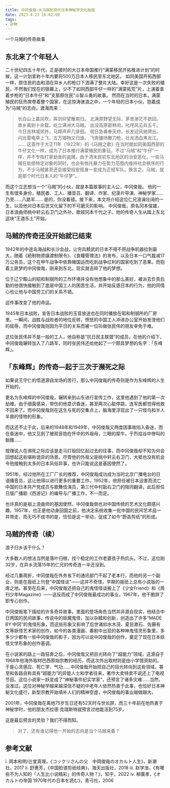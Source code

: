 ```yaml
---
title: 中冈俊哉-从马贼到现代日本神秘学文化始祖
date: 2023-4-23 16:02:00
tags: 
- 杂物
---
```

一个马贼的传奇故事
<!-- more -->
## 东北来了个年轻人
二十世纪四五十年代，正是彼时的大日本帝国推行“满蒙移民开拓推进计划”的时候，这一计划宣称十年内要将500万日本人移民至东北地区。
如同美国开拓西部一样，原住民的血和泪在异乡人的枪口下洒满了整片大陆。幸好这是一次失败的殖民，不然我们现在的银幕上，少不了如同西部牛仔一样的“满蒙拓荒”片，上演着拿着步枪的“日本牛仔”和“支那原住民”斗智斗勇的故事。
然而在当时的日本，满蒙殖民的狂热席卷着整个国家，在这惊涛骇浪之中，一个年轻的日本小伙，抱着成为“马贼”的志向，渡海而来：

> 长白山上晨风吹，挥剑仰望雁南归。
> 北满原野望无际，茅舍渺茫不欲回。
> 故乡离别十余载，屹立满洲大马贼。
> 出没高原密林间，叱咤风云兵五千。
> 今日吉林城郊外，马蹄声声几徘徊。
> 明日急袭奉天府，长发迎风驰骋出。
> 闪光雷电草上飞，五万猎物又归谁。
> 飞奔疆场舞刀枪，壮龙洒血黑龙江。
> ……
这首作于大正11年（1922年）的《马贼之歌》在当时就如同美国西部的牛仔文化一样，成为了日本推行满蒙殖民的象征。不过“马贼”和“牛仔”一样，并不专指打家劫舍的盗贼，由于清末民初东北地区的治安恶化，一些马贼在劫掠特定对象的同时，也会有依托暴力在势力范围内维持社会秩序的行为，不少马贼甚至还会接受招安摇身一变成为正规军队。换言之，马贼，就是那个时代日本人的“牛仔梦”。
 
而这个立志想当一个“马贼”的小伙，就是本篇故事的主人公，中冈俊哉。 他的一生有很多身份，殖民者、工人、播音员、翻译、作家、纪录片导演、神秘学家……乃至……八路军…… 是的，你没看错。接下来，本文将介绍这位仁兄波澜壮阔的一生，以及他对日本后世文化留下的不可磨灭的影响。
中冈俊哉，原名冈本俊雄，日本浪曲师桃中轩云右卫门之外孙，歌妓冈本千代之子。他的传奇人生从踏上东北这块“王道乐土”开始。

## 马贼的传奇还没开始就已结束
1942年的中途岛海战和长沙会战，让穷兵黩武的日本不得不把战争机器拉到最大，随着《統制物資譲渡制限令》、《食糧管理法》的发布，以及日本一口气裁减17万公务员，这个在甲午战争中依靠赌国运而吃到战争红利的国家吃到了恶果。而抱着土匪梦的中冈俊哉，刚来到东北，现实就击碎了他的梦想。

位于辽宁鞍山的昭和制钢所的工作环境并没有他想象中的那么美好，被派去负责后勤的他很快接触到了底层中国工人的困苦生活，并开始反感日本的行为，他的同情心也让他与中国劳工们的关系不错。

这件事改变了他的命运。

1945年日本战败，宣告日本战败的玉音放送也在同时播放在昭和制钢所的厂房里。一瞬间，战胜与战败者的地位反转，愤怒的中国工人冲进办公室开始发泄他们的屈辱，而中冈俊哉则因为平日的关系而被一位叫做张民伟的朋友幸免于难。

这位张民伟并不是一般的工人，他自称是“抗日民主联盟”的成员，在他的介绍下，中冈俊哉辗转加入了八路军，同时张民伟还给他起了一个颇具梦想的名字：「东峰辉」。

## 「东峰辉」的传奇—起于三次于濒死之际
如果说王守仁的悟道源自龙场的苦行，那么中冈俊哉的传奇则是作为东峰辉的人生开始的。

更名为东峰辉的中冈俊哉，辗转来到山东进行宣传工作，这里他遇到了他的第一次劫难。由于细菌感染，带伤的他意识昏迷，甚至两次心脏停跳，连军医都觉得他救不回来了。而中冈俊哉则在这生与死的交集点上，脑海里浮现出了一只怪鸟和半人半兽的怪物的形象。

而这还不止于此，后来的1948年和1949年，中冈俊哉又两度因事故陷入昏迷，而在昏迷中，他又见到了被观音抱在怀中的外祖母，三眼的犀牛，于烈焰谷中惨叫的骷髅……

按理说人在濒死之际应该是走马灯般回忆起过去的往事，而中冈俊哉却不知为何会回想起这些堪称诡异的场景。尽管他的外祖父是桃中轩云右卫门，大抵也没有机会令他接触到太多的日本风俗异事，也许只能说这是基因使然了。

1951年，经过他所在工厂厂长的推荐，中冈俊哉成功成为当时北京广播电台的日语播音员，这让他得以进行更多的重要工作。1952年，他担任被日本迫害而流亡中国的日本共产党成员与歌舞伎演员，第三代中村翫右卫门的陪同翻译。此后担任日版广播剧《西游记》的编导与广播工作，不一而足。

也许真的是祖上浪曲师的基因使然，中冈俊哉倒也对中国传统的艺术文化颇感兴趣，1957年，也正是他动身回国之前，他决定系统收集一批中国的民间艺术品一并带走，而无巧不成书的是，恰恰是这一举动，促成了如今“蔚县剪纸”的形成。

## 马贼的传奇（续）
浪子归乡该干什么？

大多数人的想法当然是落叶归根，找个稳定的工作老婆孩子热炕头。不过，这位刚32岁，在异乡流落15年的仁兄的传奇连一半还没到。

经过几番周折，中冈俊哉在外务省下的通讯部门干起了老本行，而他的另一个副业，则是在报纸上刊登“中国怪谈”——这并不奇怪，早期的报纸上总有小说版的一席之地。甚至在后来，中冈俊哉还把自己的鬼怪怪谈搬上了《少女Friend》和《周刊少年Magazine》——这反而成了中冈俊哉最成功的事业，1967年，他干脆辞了职专心创作。

中冈俊哉笔下描绘的许多奇异故事，里面的登场角色当然并非源自现实，他结合中日两国的民间故事、传说中的妖魔鬼怪，加以杂糅和创新，创造出了许多“MADE BY 中冈”的鬼怪形象，而这些形象又影响了后世诸如水木茂、夏目漱石、佐藤有文等妖怪艺术家的创作，如今的各类漫画、番剧中出现的各种神鬼怪灵形象里，多多少少都有一些中冈俊哉的影子，因为可以说中冈俊哉的创作，奠定了现在日本妖怪文学形象的创作基调。
  
在小说家的路上一路狂奔之后，中冈俊哉又把目光转向了“超能力”领域，这源自于1968年他海外取材巴西原始宗教的经历，而这次外出取材则是由小学馆资助的。于是心灵感应、死亡学、气功……中冈俊哉开始把自己的目光转向到这些领域，甚至和各路自称具有“超能力”的异能人士和学者往来，著作大卖特卖不说还上了电视节目。这位小说家一跃变成了“神秘事件纪实学家”，还预言了诸多灾难……当然，没准过。这位对神秘学越来越深信不疑的中老年人依然热衷于此事，也恰好日本神秘文化盛行，新型宗教开始填补人们的精神空虚，中冈俊哉的事业越做越大。

2001年，中冈俊哉在离他75岁生日还有52天时与世长辞，而三十年前在他热衷于神秘学时，他的朋友杰拉德·克瑞斯特就预言过他能活到75岁。

这是最后预言的灵验？我们不得而知。
> 对了，还有谁记得他一开始的志向是当个马贼来着？

## 参考文献
i.	岡本和明/辻堂真理，《コックリさんの父　中岡俊哉のオカルト人生》，新潮社，2017
ii.	舒惠芳，《中国脸谱剪纸经典》，海天出版社，2018
iii.	赵学浩，《有哪些不为人知的「人生比小说精彩」的传奇人物？》，知乎，2022
iv.	柳廣孝，《オカルトの帝国 1970年代の日本を読む》，青弓社，2006

